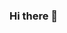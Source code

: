 ### Hi there 👋

<!--
**Shahid-coder/Shahid-coder** is a ✨ _special_ ✨ repository because its `README.md` (this file) appears on your GitHub profile.
[![Header](https://raw.githubusercontent.com/Shahid-coder/<OWNER>/<OWNER>/readme_header.png "Header")](https://some-url.dev/)

